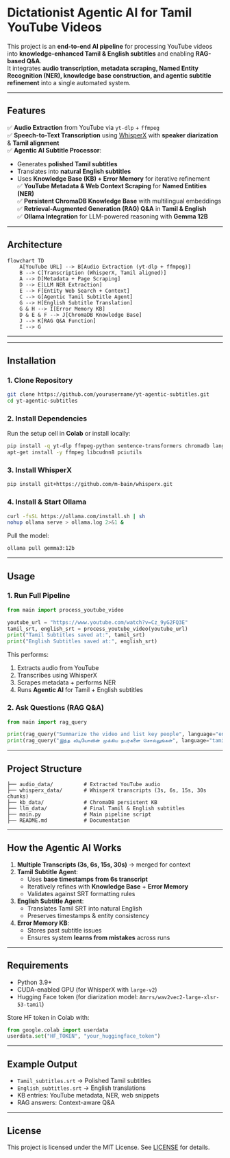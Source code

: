 # Dictationist Agentic AI for Tamil YouTube Videos

This project is an **end-to-end AI pipeline** for processing YouTube videos into **knowledge-enhanced Tamil & English subtitles** and enabling **RAG-based Q&A**.  
It integrates **audio transcription, metadata scraping, Named Entity Recognition (NER), knowledge base construction, and agentic subtitle refinement** into a single automated system.

---

## Features

✅ **Audio Extraction** from YouTube via `yt-dlp` + `ffmpeg`  
✅ **Speech-to-Text Transcription** using [WhisperX](https://github.com/m-bain/whisperx) with **speaker diarization** & **Tamil alignment**  
✅ **Agentic AI Subtitle Processor**:
- Generates **polished Tamil subtitles**  
- Translates into **natural English subtitles**  
- Uses **Knowledge Base (KB) + Error Memory** for iterative refinement  
✅ **YouTube Metadata & Web Context Scraping** for **Named Entities (NER)**  
✅ **Persistent ChromaDB Knowledge Base** with multilingual embeddings  
✅ **Retrieval-Augmented Generation (RAG) Q&A** in **Tamil & English**  
✅ **Ollama Integration** for LLM-powered reasoning with **Gemma 12B**  

---

## Architecture

```mermaid
flowchart TD
    A[YouTube URL] --> B[Audio Extraction (yt-dlp + ffmpeg)]
    B --> C[Transcription (WhisperX, Tamil aligned)]
    A --> D[Metadata + Page Scraping]
    D --> E[LLM NER Extraction]
    E --> F[Entity Web Search + Context]
    C --> G[Agentic Tamil Subtitle Agent]
    G --> H[English Subtitle Translation]
    G & H --> I[Error Memory KB]
    D & E & F --> J[ChromaDB Knowledge Base]
    J --> K[RAG Q&A Function]
    I --> G
```

---

---

## Installation

### 1. Clone Repository
```bash
git clone https://github.com/yourusername/yt-agentic-subtitles.git
cd yt-agentic-subtitles
```

### 2. Install Dependencies
Run the setup cell in **Colab** or install locally:
```bash
pip install -q yt-dlp ffmpeg-python sentence-transformers chromadb langchain-text-splitters duckduckgo-search beautifulsoup4 readability-lxml tldextract httpx ollama
apt-get install -y ffmpeg libcudnn8 pciutils
```

### 3. Install WhisperX
```bash
pip install git+https://github.com/m-bain/whisperx.git
```

### 4. Install & Start Ollama
```bash
curl -fsSL https://ollama.com/install.sh | sh
nohup ollama serve > ollama.log 2>&1 &
```

Pull the model:
```bash
ollama pull gemma3:12b
```

---

## Usage

### 1. Run Full Pipeline
```python
from main import process_youtube_video

youtube_url = "https://www.youtube.com/watch?v=Cz_9yG2FQ3E"
tamil_srt, english_srt = process_youtube_video(youtube_url)
print("Tamil Subtitles saved at:", tamil_srt)
print("English Subtitles saved at:", english_srt)
```

This performs:
1. Extracts audio from YouTube  
2. Transcribes using WhisperX  
3. Scrapes metadata + performs NER  
4. Runs **Agentic AI** for Tamil + English subtitles  

### 2. Ask Questions (RAG Q&A)
```python
from main import rag_query

print(rag_query("Summarize the video and list key people", language="english"))
print(rag_query("இந்த வீடியோவின் முக்கிய நபர்களை சொல்லுங்கள்", language="tamil"))
```

---

## Project Structure

```
├── audio_data/          # Extracted YouTube audio
├── whisperx_data/       # WhisperX transcripts (3s, 6s, 15s, 30s chunks)
├── kb_data/             # ChromaDB persistent KB
├── llm_data/            # Final Tamil & English subtitles
├── main.py              # Main pipeline script
├── README.md            # Documentation
```

---

## How the Agentic AI Works

1. **Multiple Transcripts (3s, 6s, 15s, 30s)** → merged for context  
2. **Tamil Subtitle Agent**:
   - Uses **base timestamps from 6s transcript**  
   - Iteratively refines with **Knowledge Base** + **Error Memory**  
   - Validates against SRT formatting rules  
3. **English Subtitle Agent**:
   - Translates Tamil SRT into natural English  
   - Preserves timestamps & entity consistency  
4. **Error Memory KB**:
   - Stores past subtitle issues  
   - Ensures system **learns from mistakes** across runs  

---

## Requirements

- Python 3.9+  
- CUDA-enabled GPU (for WhisperX with `large-v2`)  
- Hugging Face token (for diarization model: `Amrrs/wav2vec2-large-xlsr-53-tamil`)  

Store HF token in Colab with:
```python
from google.colab import userdata
userdata.set("HF_TOKEN", "your_huggingface_token")
```

---

## Example Output

- `Tamil_subtitles.srt` → Polished Tamil subtitles  
- `English_subtitles.srt` → English translations  
- KB entries: YouTube metadata, NER, web snippets  
- RAG answers: Context-aware Q&A  

---

## License

This project is licensed under the MIT License. See [LICENSE](LICENSE) for details.
